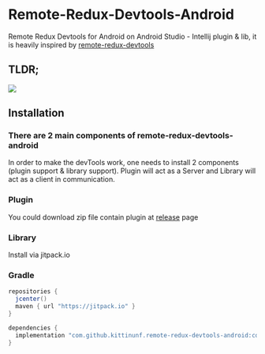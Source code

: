 # Remote-Redux-Devtools-Android

Remote Redux Devtools for Android on Android Studio - Intellij plugin & lib, it is heavily inspired by [remote-redux-devtools](https://github.com/zalmoxisus/remote-redux-devtools)

## TLDR;
![](https://github.com/kittinunf/remote-redux-devtools-android/blob/master/assets/remote-redux-devtools.gif)

## Installation

### There are 2 main components of remote-redux-devtools-android
In order to make the devTools work, one needs to install 2 components (plugin support & library support).
Plugin will act as a Server and Library will act as a client in communication.

### Plugin
You could download zip file contain plugin at [release](https://github.com/kittinunf/remote-redux-devtools-android/releases) page

### Library
Install via jitpack.io

### Gradle
```Groovy
repositories {
  jcenter()
  maven { url "https://jitpack.io" }
}

dependencies {
  implementation "com.github.kittinunf.remote-redux-devtools-android:core:1.0.0.alpha8"
}
```
